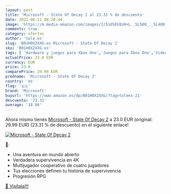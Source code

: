 ```yaml
---
layout: post
title: 'Microsoft - State Of Decay 2 al 23.31 % de descuento'
date: 2021-06-11 08:20:44
image: 'https://m.media-amazon.com/images/I/51dSEG9zH+L._SL500_._SL400_.jpg'
comments: true
category: ofertas
author: 'tole.es'
slug: 'B01H0X2XXG-es Microsoft - State Of Decay 2'
sku: 'B01H0X2XXG-es'
tags: [ 'Hardware y juegos para Xbox One','Juegos para Xbox One','Videojuegos','microsoft', ]
actualPrice: 23.0 EUR
currency: EUR
price: 23.0
comparePrice: 29.99 EUR
prodname: 'Microsoft - State Of Decay 2'
country: 'es'
flag: '🇪🇸'
brand: 'Microsoft'
buyurl: 'https://www.amazon.es/dp/B01H0X2XXG/?tag=tolees-21'
descuento: '23.31'
average: '18.96'
---
```


Ahora mismo tienes [Microsoft - State Of Decay 2](https://www.amazon.es/dp/B01H0X2XXG/?tag=tolees-21) a 23.0 EUR (original: 29.99 EUR) (23.31 %  de descuento) en el siguiente enlace!

[![Microsoft - State Of Decay 2](https://m.media-amazon.com/images/I/51dSEG9zH+L._SL500_._SL400_.jpg)](https://www.amazon.es/dp/B01H0X2XXG/?tag=tolees-21)

🔎:

- Una aventura en mundo abierto
- Verdadera supervivencia en 4K
- Multijugador cooperativo de cuatro jugadores
- Tus elecciones definen tu historia de supervivencia
- Progresión RPG

[🛒 Visítala!!!](https://www.amazon.es/dp/B01H0X2XXG/?tag=tolees-21)

